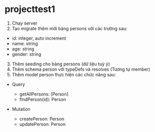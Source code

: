 # projecttest1
1. Chạy server
2. Tạo migrate thêm mới bảng persons với các trường sau:
* id: integer, auto increment
* name: string
* age: string
* gender: string

3. Thêm seeding cho bảng persons (dữ liệu tuỳ ý)
4. Thêm schema person với typeDefs và resolves (Tương tự member)
5. Thêm model person thực hiện các chức năng sau:
* Query
   - getAllPersons: [Person]
   - findPerson(id): Person

* Mutation
   - createPerson: Person
   - updatePerson: Person

